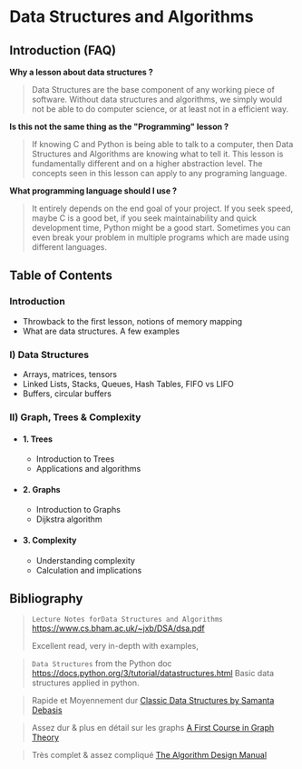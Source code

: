# Data Structures and Algorithms

## Introduction (FAQ)

**Why a lesson about data structures ?**

> Data Structures are the base component of any working piece of software. Without data structures and algorithms, we simply would not be able to do computer science, or at least not in a efficient way.

**Is this not the same thing as the "Programming" lesson ?**

> If knowing C and Python is being able to talk to a computer, then Data Structures and Algorithms are knowing what to tell it. This lesson is fundamentally different and on a higher abstraction level. The concepts seen in this lesson can apply to any programing language.

**What programming language should I use ?**

> It entirely depends on the end goal of your project. If you seek speed, maybe C is a good bet, if you seek maintainability and quick development time, Python might be a good start. Sometimes you can even break your problem in multiple programs which are made using different languages.

## Table of Contents

### Introduction

- Throwback to the first lesson, notions of memory mapping
- What are data structures. A few examples

### I) Data Structures

- Arrays, matrices, tensors
- Linked Lists, Stacks, Queues, Hash Tables, FIFO vs LIFO
- Buffers, circular buffers

### II) Graph, Trees & Complexity

- #### 1. Trees

  - Introduction to Trees
  - Applications and algorithms

- #### 2. Graphs
  - Introduction to Graphs
  - Dijkstra algorithm

- #### 3. Complexity

  - Understanding complexity
  - Calculation and implications

## Bibliography

> `Lecture Notes forData Structures and Algorithms` https://www.cs.bham.ac.uk/~jxb/DSA/dsa.pdf
>
> Excellent read, very in-depth with examples, 

> `Data Structures` from the Python doc https://docs.python.org/3/tutorial/datastructures.html
> Basic data structures applied in python. 

> Rapide et Moyennement dur [Classic Data Structures by Samanta Debasis ](https://www.amazon.fr/Classic-Structures-Samanta-Debasis-2009-12-01/dp/B01K3K8I3M/ref=sr_1_2?__mk_fr_FR=%C3%85M%C3%85%C5%BD%C3%95%C3%91&dchild=1&keywords=CLASSIC+DATA+STRUCTURES&qid=1595500043&sr=8-2)

> Assez dur & plus en détail sur les graphs [A First Course in Graph Theory](https://www.amazon.com/First-Course-Graph-Theory-Mathematics/dp/0486483681/ref=pd_sim_14_2?_encoding=UTF8&pd_rd_i=0486483681&pd_rd_r=03H9BX432YNJ23H2K2SV&pd_rd_w=n7ca1&pd_rd_wg=oQVo1&psc=1&refRID=03H9BX432YNJ23H2K2SV)

> Très complet & assez compliqué [The Algorithm Design Manual](https://www.amazon.com/Algorithm-Design-Manual-Steven-Skiena/dp/1848000693/ref=dp_ob_title_bk)


